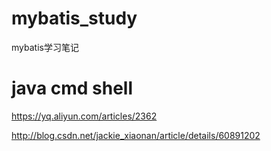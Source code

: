 # mybatis_study
mybatis学习笔记

# java cmd shell
https://yq.aliyun.com/articles/2362

http://blog.csdn.net/jackie_xiaonan/article/details/60891202
